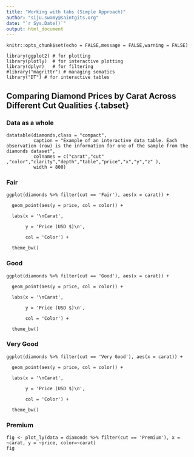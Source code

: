 ```yaml
---
title: "Working with tabs (Simple Approach)"
author: "siju.swamy@saintgits.org"
date: "`r Sys.Date()`"
output: html_document
---
```


```{r setup, include=FALSE}
knitr::opts_chunk$set(echo = FALSE,message = FALSE,warning = FALSE)
```

```{r, echo=FALSE}
library(ggplot2) # for plotting
library(plotly)  # for interactive plotting
library(dplyr)   # for filtering
#library("magrittr") # managing sematics
library("DT") # for interactive tables
```

## Comparing Diamond Prices by Carat Across Different Cut Qualities {.tabset}


### Data as a whole

```{r}
datatable(diamonds,class = "compact", 
          caption = "Example of an interactive data table. Each observation (row) is the information for one of the sample from the diamonds dataset",
          colnames = c("carat","cut" ,"color","clarity","depth","table","price","x","y","z" ),
          width = 800)
```


### Fair

```{r, echo=FALSE}
ggplot(diamonds %>% filter(cut == 'Fair'), aes(x = carat)) +

  geom_point(aes(y = price, col = color)) +

  labs(x = '\nCarat',

       y = 'Price (USD $)\n',

       col = 'Color') +

  theme_bw()

```

### Good

```{r}
ggplot(diamonds %>% filter(cut == 'Good'), aes(x = carat)) +

  geom_point(aes(y = price, col = color)) +

  labs(x = '\nCarat',

       y = 'Price (USD $)\n',

       col = 'Color') +

  theme_bw()
```

### Very Good

```{r}
ggplot(diamonds %>% filter(cut == 'Very Good'), aes(x = carat)) +

  geom_point(aes(y = price, col = color)) +

  labs(x = '\nCarat',

       y = 'Price (USD $)\n',

       col = 'Color') +

  theme_bw()
```

### Premium


```{r}
fig <- plot_ly(data = diamonds %>% filter(cut == 'Premium'), x = ~carat, y = ~price, color=~carat)
fig
```
```





